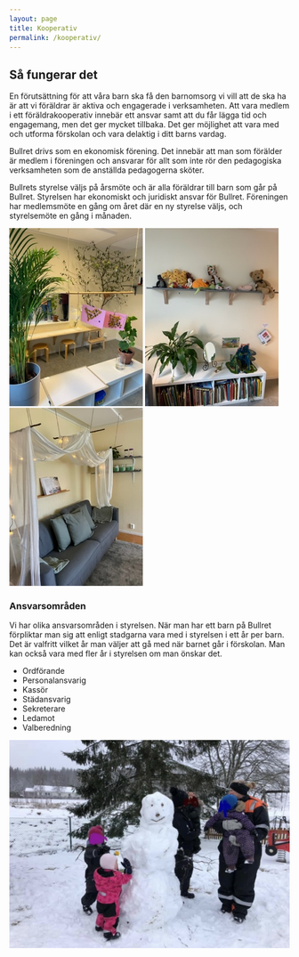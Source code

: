 ```yaml
---
layout: page
title: Kooperativ
permalink: /kooperativ/
---
```


## Så fungerar det

En förutsättning för att våra barn ska få den barnomsorg vi vill att de ska ha är att vi föräldrar är aktiva och engagerade i verksamheten. Att vara medlem i ett föräldrakooperativ innebär ett ansvar samt att du får lägga tid och engagemang, men det ger mycket tillbaka. Det ger möjlighet att vara med och utforma förskolan och vara delaktig i ditt barns vardag. 

Bullret drivs som en ekonomisk förening. Det innebär att man som förälder är medlem i föreningen och ansvarar för allt som inte rör den pedagogiska verksamheten som de anställda pedagogerna sköter. 

Bullrets styrelse väljs på årsmöte och är alla föräldrar till barn som går på Bullret. Styrelsen har ekonomiskt och juridiskt ansvar för Bullret. Föreningen har medlemsmöte en gång om året där en ny styrelse väljs, och styrelsemöte en gång i månaden.

![sinnesrummet](/img/sinnesrummet_hela.jpg) ![gossedjur](/img/gossedjur.jpg) ![myssoffan](/img/myssoffan.jpg)
### Ansvarsområden

Vi har olika ansvarsområden i styrelsen. När man har ett barn på Bullret förpliktar man sig att enligt stadgarna vara med i styrelsen i ett år per barn. Det är valfritt vilket år man väljer att gå med när barnet går i förskolan. Man kan också vara med fler år i styrelsen om man önskar det.

* Ordförande
* Personalansvarig
* Kassör
* Städansvarig
* Sekreterare
* Ledamot
* Valberedning 

![snowman](/img/snolek.jpg)